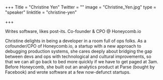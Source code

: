 +++
Title = "Christine Yen"
Twitter = ""
image = "Christine_Yen.jpg"
type = "speaker"
linktitle = "christine-yen"

+++

Writes software, likes post-its. Co-founder & CPO @ Honeycomb.io

Christine delights in being a developer in a room full of ops folks. As a cofounder/CPO of Honeycomb.io, a startup with a new approach to debugging production systems, she cares deeply about bridging the gap between devs and ops with technological and cultural improvements, so that we can all go back to bed more quickly if we have to get paged at 3am. Before Honeycomb, she built out an analytics product at Parse (bought by Facebook) and wrote software at a few now-defunct startups.
